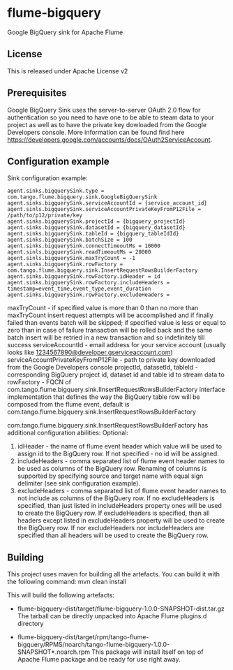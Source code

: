 flume-bigquery
===========

Google BigQuery sink for Apache Flume


License
-------

This is released under Apache License v2


Prerequisites
-------

Google BigQuery Sink uses the server-to-server OAuth 2.0 flow for authentication so you need to have one to be able to steam data to your project as well as to have the private key dowloaded from the Google Developers console.
More information can be found find here https://developers.google.com/accounts/docs/OAuth2ServiceAccount.


Configuration example
---------------------

Sink configuration example:

    agent.sinks.bigquerySink.type = com.tango.flume.bigquery.sink.GoogleBigQuerySink
    agent.sinks.bigquerySink.serviceAccountId = {service_account_id}
    agent.sinls.bigquerySink.serviceAccountPrivateKeyFromP12File = /path/to/p12/private/key
    agent.sinks.bigquerySink.projectId = {bigquery_projectId}
    agent.sinks.bigquerySink.datasetId = {bigquery_datasetId}
    agent.sinks.bigquerySink.tableId = {bigquery_tableIdId}
    agent.sinks.bigquerySink.batchSize = 100
    agent.sinks.bigquerySink.connectTimeoutMs = 10000
    agent.sinls.bigquerySink.readTimeoutMs = 20000
    agent.sinls.bigquerySink.maxTryCount = -1
    agent.sinks.bigquerySink.rowFactory = com.tango.flume.bigquery.sink.InsertRequestRowsBuilderFactory
    agent.sinks.bigquerySink.rowFactory.idHeader = id
    agent.sinks.bigquerySink.rowFactory.includeHeaders = timestamp=event_time,event_type,event_duration
    agent.sinks.bigquerySink.rowFactory.excludeHeaders =

maxTryCount - if specified value is more than 0 than no more than maxTryCount insert request attempts will be accomplished and if finally failed than events batch will be skipped;
if specified value is less or equal to zero than in case of failure transaction will be rolled back and the same batch insert will be retried in a new transaction and so indefinitely till success
serviceAccountId - email address for your service account (usually looks like 1234567890@developer.gserviceaccount.com)
serviceAccountPrivateKeyFromP12File - path to private key downloaded from the Google Developers console
projectId, datasetId, tableId - corresponding BigQuery project id, dataset id and table id to stream data to
rowFactory - FQCN of com.tango.flume.bigquery.sink.IInsertRequestRowsBuilderFactory interface implementation that defines the way the BigQuery table row will be composed from the flume event, default is com.tango.flume.bigquery.sink.InsertRequestRowsBuilderFactory

com.tango.flume.bigquery.sink.InsertRequestRowsBuilderFactory has additional configuration abilities:
Optional:
1) idHeader - the name of flume event header which value will be used to assign id to the BigQuery row. If not specified - no id will be assigned.
2) includeHeaders - comma separated list of flume event header names to be used as columns of the BigQuery row. Renaming of columns is supported by specifying source and target name with equal sign delimiter (see sink configuration example).
3) excludeHeaders - comma separated list of flume event header names to not include as columns of the BigQuery row.
If no excludeHeaders is specified, than just listed in includeHeaders property ones will be used to create the BigQuery row.
If excludeHeaders is specified, than all headers except listed in excludeHeaders property will be used to create the BigQuery row.
If nor excludeHeaders nor includeHeaders are specified than all headers will be used to create the BigQuery row.

Building
--------

This project uses maven for building all the artefacts.
You can build it with the following command:
    mvn clean install

This will build the following artefacts:
* flume-bigquery-dist/target/flume-bigquery-1.0.0-SNAPSHOT-dist.tar.gz
  The tarball can be directly unpacked into Apache Flume plugins.d directory

* flume-bigquery-dist/target/rpm/tango-flume-bigquery/RPMS/noarch/tango-flume-bigquery-1.0.0-SNAPSHOT*.noarch.rpm
  This package will install itself on top of Apache Flume package and be ready for use right away.



